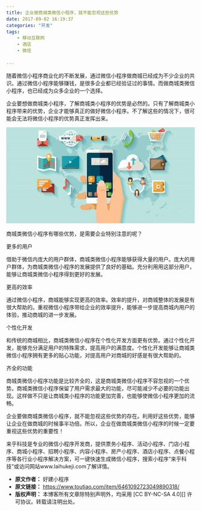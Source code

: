 ```yaml
---
title: 企业做商城类微信小程序，就不能忽视这些优势
date: 2017-09-02 16:19:37
categories: "开发"
tags:
	- 移动互联网
	- 酒店
	- 微信

---
```


随着微信小程序商业化的不断发展，通过微信小程序做商城已经成为不少企业的共识。通过微信小程序能够赚钱，是很多企业都已经验证过的事情。而做商城类微信小程序，也已经成为众多企业的一个选择。

企业要想做商城类小程序，了解商城类小程序的优势是必然的。只有了解商城类小程序带来的优势，企业才能够真正的做好微信小程序。不了解这些的情况下，很可能会无法将微信小程序的优势真正发挥出来。

![企业做商城类微信小程序，就不能忽视这些优势][BQRE-FRBM-EAJV.jpg]

商城类微信小程序有哪些优势，是需要企业特别注意的呢？

更多的用户

借助于微信内庞大的用户群体，商城类微信小程序能够获得大量的用户。庞大的用户群体，为商城类微信小程序的发展提供了良好的基础。充分利用用这部分用户，能够让商城类微信小程序得到更好的发展。

更高的效率

通过微信小程序，商城能够实现更高的效率。效率的提升，对商城整体的发展是有很大帮助的。重视微信小程序带给企业的效率提升，能够进一步提高商城内用户的体验，推动商城的进一步发展。

个性化开发

和传统的商城相比，商城类微信小程序在个性化开发方面更有优势。通过个性化开发，能够充分满足用户的特殊需求，提高用户的满意度。个性化开发能够让商城类微信小程序拥有更多的贴心功能，对提高用户对商城的好感是有很大帮助的。

齐全的功能

商城类微信小程序功能是比较齐全的，这是商城类微信小程序不容忽视的一个优势。商城类微信小程序保留了用户需求最大的功能，尽可能减少不必要的功能出现。这样做不只是让商城类小程序的功能更加完善，也能够使微信小程序更加的流畅。

企业要做商城类微信小程序，就不能忽视这些优势的存在。利用好这些优势，能够让企业在做商城的时候事半功倍。所以，企业在做商城类微信小程序的时候一定要重视这些优势的重要性！

来乎科技是专业的微信小程序开发商，提供票务小程序、活动小程序、门店小程序、商城小程序、招聘小程序、内容小程序、房产小程序、酒店小程序、点餐小程序等各行业小程序解决方案，可一键快速生成微信小程序，搜索小程序“来乎科技”或访问网站www.laihukeji.com了解详情。


[BQRE-FRBM-EAJV.jpg]: static/resources/crawler/BQRE-FRBM-EAJV.jpg
 *  **原文作者：** 好建小程序
 *  **原文链接：** https://www.toutiao.com/item/6461092723049890318/
 *  **版权声明：** 本博客所有文章除特别声明外，均采用 [CC BY-NC-SA 4.0][] 许可协议。转载请注明出处。
